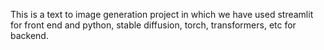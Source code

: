 This is a text to image generation project in which we have used streamlit for front end and python, stable diffusion, torch, transformers, etc for backend.
